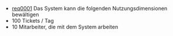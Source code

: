  * [req0001](https://github.com/PolitAktiv/politaktiv-requirements/tree/master/de/requirements/req0001/req0001.md) Das System kann die folgenden Nutzungsdimensionen bewältigen
  * 100 Tickets / Tag
  * 10 Mitarbeiter, die mit dem System arbeiten
 

